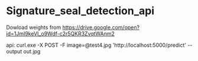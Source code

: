 # Signature_seal_detection_api




Dowload weights from https://drive.google.com/open?id=1JmI9keVI_o9Wdf-c2r5QKR3ZvqtWAnm2

api: curl.exe -X POST -F image=@test4.jpg 'http://localhost:5000/predict' --output out.jpg
